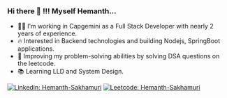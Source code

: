 ### Hi there 👋 !!! Myself Hemanth...

- 🧑‍💻 I’m working in Capgemini as a Full Stack Developer with nearly 2 years of experience.
- 🔥 Interested in Backend technologies and building Nodejs, SpringBoot applications.
- 🧠 Improving my problem-solving abilities by solving DSA questions on the leetcode.
- 📚 Learning LLD and System Design.

[![Linkedin: Hemanth-Sakhamuri](https://img.shields.io/badge/LinkedIn-0077B5?style=for-the-badge&logo=linkedin&logoColor=white)](https://www.linkedin.com/in/hemanth-sakhamuri/)  [![Leetcode: Hemanth-Sakhamuri](https://img.shields.io/badge/-LeetCode-FFA116?style=for-the-badge&logo=LeetCode&logoColor=black)](https://leetcode.com/hemanth7301/)
